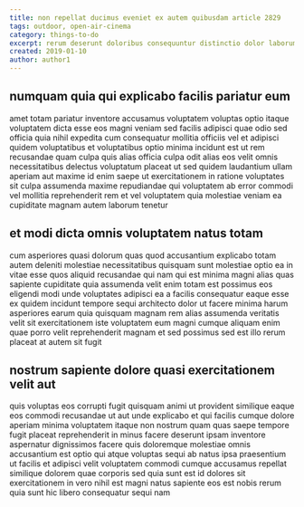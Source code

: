 ```yaml
---
title: non repellat ducimus eveniet ex autem quibusdam article 2829
tags: outdoor, open-air-cinema
category: things-to-do
excerpt: rerum deserunt doloribus consequuntur distinctio dolor laborum
created: 2019-01-10
author: author1
---
```


## numquam quia qui explicabo facilis pariatur eum

amet totam pariatur inventore accusamus voluptatem voluptas optio itaque voluptatem dicta esse eos magni veniam sed facilis adipisci quae odio sed officia quia nihil expedita cum consequatur mollitia officiis vel et adipisci quidem voluptatibus et voluptatibus optio minima incidunt est ut rem recusandae quam culpa quis alias officia culpa odit alias eos velit omnis necessitatibus delectus voluptatum placeat ut sed quidem laudantium ullam aperiam aut maxime id enim saepe ut exercitationem in ratione voluptates sit culpa assumenda maxime repudiandae qui voluptatem ab error commodi vel mollitia reprehenderit rem et vel voluptatem quia molestiae veniam ea cupiditate magnam autem laborum tenetur

## et modi dicta omnis voluptatem natus totam

cum asperiores quasi dolorum quas quod accusantium explicabo totam autem deleniti molestiae necessitatibus quisquam sunt molestiae optio ea in vitae esse quos aliquid recusandae qui nam qui est minima magni alias quas sapiente cupiditate quia assumenda velit enim totam est possimus eos eligendi modi unde voluptates adipisci ea a facilis consequatur eaque esse ex quidem incidunt tempore sequi architecto dolor ut facere minima harum asperiores earum quia quisquam magnam rem alias assumenda veritatis velit sit exercitationem iste voluptatem eum magni cumque aliquam enim quae porro velit reprehenderit magnam et sed possimus sed est illo rerum placeat at autem sit fugit

## nostrum sapiente dolore quasi exercitationem velit aut

quis voluptas eos corrupti fugit quisquam animi ut provident similique eaque eos commodi recusandae ut aut unde explicabo et qui facilis cumque dolore aperiam minima voluptatem itaque non nostrum quam quas saepe tempore fugit placeat reprehenderit in minus facere deserunt ipsam inventore aspernatur dignissimos facere quis doloremque molestiae omnis accusantium est optio qui atque voluptas sequi ab natus ipsa praesentium ut facilis et adipisci velit voluptatem commodi cumque accusamus repellat similique dolorem quae corporis sed quia sunt est id dolores sit exercitationem in vero nihil est magni natus sapiente eos est nobis rerum quia sunt hic libero consequatur sequi nam
